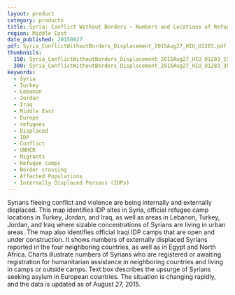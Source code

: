 ```yaml
---
layout: product
category: products
title: Syria: Conflict Without Borders – Numbers and Locations of Refugees and IDPs
region: Middle East
date_published: 20150827
pdf: Syria_ConflictWithoutBorders_Displacement_2015Aug27_HIU_U1283.pdf
thumbnails:
  150: Syria_ConflictWithoutBorders_Displacement_2015Aug27_HIU_U1283_150px.JPG
  300: Syria_ConflictWithoutBorders_Displacement_2015Aug27_HIU_U1283_300px.JPG
keywords:
  - Syria
  - Turkey
  - Lebanon
  - Jordan
  - Iraq
  - Middle East
  - Europe
  - refugees
  - Displaced
  - IDP
  - Conflict
  - UNHCR
  - Migrants
  - Refugee camps
  - Border crossing
  - Affected Populations
  - Internally Displaced Persons (IDPs)
---
```


Syrians fleeing conflict and violence are being internally and externally displaced. This map identifies IDP sites in Syria, official refugee camp locations in Turkey, Jordan, and Iraq, as well as areas in Lebanon, Turkey, Jordan, and Iraq where sizable concentrations of Syrians are living in urban areas. The map also identifies official Iraqi IDP camps that are open and under construction. It shows numbers of externally displaced Syrians reported in the four neighboring countries, as well as in Egypt and North Africa. Charts illustrate numbers of Syrians who are registered or awaiting registration for humanitarian assistance in neighboring countries and living in camps or outside camps. Text box describes the upsurge of Syrians seeking asylum in European countries. The situation is changing rapidly, and the data is updated as of August 27, 2015.
